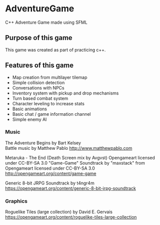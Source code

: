 # AdventureGame
C++ Adventure Game made using SFML

## Purpose of this game
This game was created as part of practicing c++.

## Features of this game
* Map creation from multilayer tilemap
* Simple collision detection
* Conversations with NPCs
* Inventory system with pickup and drop mechanisms
* Turn based combat system
* Character leveling to increase stats
* Basic animations
* Basic chat / game information channel
* Simple enemy AI

### Music
The Adventure Begins by Bart Kelsey  
Battle music by Matthew Pablo
http://www.matthewpablo.com


 Metaruka - The End (Death Screen mix by Avgvst) Opengameart licensed under CC-BY-SA 3.0
"Game-Game" Soundtrack by "maxstack" from Opengameart licensed under CC-BY-SA 3.0
http://opengameart.org/content/game-game

Generic 8-bit JRPG Soundtrack by t4ngr4m
https://opengameart.org/content/generic-8-bit-jrpg-soundtrack

### Graphics
Roguelike Tiles (large collection) by David E. Gervais
https://opengameart.org/content/roguelike-tiles-large-collection
